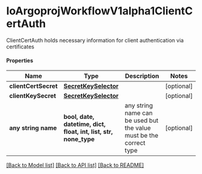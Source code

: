 # IoArgoprojWorkflowV1alpha1ClientCertAuth

ClientCertAuth holds necessary information for client authentication via certificates

#### Properties
Name | Type | Description | Notes
------------ | ------------- | ------------- | -------------
**clientCertSecret** | [**SecretKeySelector**](SecretKeySelector.md) |  | [optional] 
**clientKeySecret** | [**SecretKeySelector**](SecretKeySelector.md) |  | [optional] 
**any string name** | **bool, date, datetime, dict, float, int, list, str, none_type** | any string name can be used but the value must be the correct type | [optional]

[[Back to Model list]](../README.md#documentation-for-models) [[Back to API list]](../README.md#documentation-for-api-endpoints) [[Back to README]](../README.md)

